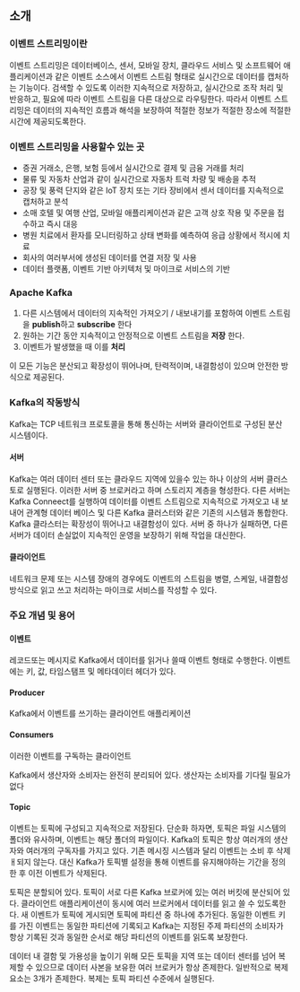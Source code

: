 ## 소개

### 이벤트 스트리밍이란

이벤트 스트리밍은 데이터베이스, 센서, 모바일 장치, 클라우드 서비스 및 소프트웨어 애플리케이션과 같은 이벤트 소스에서 이벤트 스트림 형태로 실시간으로 데이터를 캡처하는 기능이다. 검색할 수 있도록 이러한 지속적으로 저장하고, 실시간으로 조작 처리 및 반응하고, 필요에 따라 이벤트 스트림을 다른 대상으로 라우팅한다. 따라서 이벤트 스트리밍은 데이터의 지속적인 흐름과 해석을 보장하여 적절한 정보가 적절한 장소에 적절한 시간에 제공되도록한다.

### 이벤트 스트리밍을 사용할수 있는 곳

- 증권 거래소, 은행, 보험 등에서 실시간으로 결제 및 금융 거래를 처리
- 물류 및 자동차 산업과 같이 실시간으로 자동차 트럭 차량 및 배송을 추적
- 공장 및 풍력 단지와 같은 IoT 장치 또는 기타 장비에서 센서 데이터를 지속적으로 캡처하고 분석
- 소매 호텔 및 여행 산업, 모바일 애플리케이션과 같은 고객 상호 작용 및 주문을 접수하고 즉시 대응
- 병원 치료에서 환자를 모니터링하고 상태 변화를 예측하여 응급 상황에서 적시에 치료
- 회사의 여러부서에 생성된 데이터를 연결 저장 및 사용
- 데이터 플랫폼, 이벤트 기반 아키텍처 및 마이크로 서비스의 기반

### Apache Kafka

1. 다른 시스템에서 데이터의 지속적인 가져오기 / 내보내기를 포함하여 이벤트 스트림을 **publish**하고 **subscribe** 한다
2. 원하는 기간 동안 지속적이고 안정적으로 이벤트 스트림을 **저장** 한다.
3. 이벤트가 발생했을 때 이를 **처리**

이 모든 기능은 분산되고 확장성이 뛰어나며, 탄력적이며, 내결함성이 있으며 안전한 방식으로 제공된다.

### Kafka의 작동방식

Kafka는 TCP 네트워크 프로토콜을 통해 통신하는 서버와 클라이언트로 구성된 분산 시스템이다.

#### 서버

Kafka는 여러 데이터 센터 또는 클라우드 지역에 있을수 있는 하나 이상의 서버 클러스토로 실행된다. 이러한 서버 중 브로커라고 하며 스토리지 계층을 형성한다. 다른 서버는 Kafka Conneect를 실행하여 데이터를 이벤트 스트림으로 지속적으로 가져오고 내 보내어 관계형 데이터 베이스 및  다른 Kafka 클러스터와 같은 기존의 시스템과 통합한다. Kafka 클라스터는 확장성이 뛰어나고 내결함성이 있다. 서버 중 하나가 실패하면, 다른 서버가 데이터 손실없이 지속적인 운영을 보장하기 위해 작업을 대신한다.

#### 클라이언트

네트워크 문제 또는 시스템 장애의 경우에도 이벤트의 스트림을 병렬, 스케일, 내결함성 방식으로 읽고 쓰고 처리하는 마이크로 서비스를 작성할 수 있다.

### 주요 개념 및 용어

#### 이벤트

레코드또는 메시지로 Kafka에서 데이터를 읽거나 쓸때 이벤트 형태로 수행한다. 이벤트에는 키, 값, 타임스탬프 및 메타데이터 헤더가 있다.

#### Producer

Kafka에서 이벤트를 쓰기하는 클라이언트 애플리케이션

#### Consumers

이러한 이벤트를 구독하는 클라이언트

Kafka에서 생산자와 소비자는 완전히 분리되어 있다. 생산자는 소비자를 기다릴 필요가 없다

#### Topic

이벤트는 토픽에 구성되고 지속적으로 저장된다. 단순화 하자면, 토픽은 파일 시스템의 폴더와 유사하며, 이벤트는 해당 폴더의 파일이다. Kafka의 토픽은 항상 여러개의 생산자와 여러개의 구독자를 가지고 있다. 기존 메시징 시스템과 달리 이벤트는 소비 후 삭제ㅐ되지 않는다. 대신 Kafka가 토픽별 설정을 통해 이벤트를 유지해야하는 기간을 정의한 후 이전 이벤트가 삭제된다. 

토픽은 분할되어 있다. 토픽이 서로 다른 Kafka 브로커에 있는 여러 버킷에 분산되어 있다. 클라이언트 애플리케이션이 동시에 여러 브로커에서 데이터를 읽고 쓸 수 있도록한다. 새 이벤트가 토픽에 게시되면 토픽에 파티션 중 하나에 추가된다. 동일한 이벤트 키를 가진 이벤트는 동일한 파티션에 기록되고 Kafka는 지정된 주제 파티션의 소비자가 항상 기록된 것과 동일한 순서로 해당 파티션의 이벤트를 읽도록 보장한다.

데이터 내 결함 및 가용성을 높이기 위해 모든 토픽을 지역 또는 데이터 센터를 넘어 복제할 수 있으므로 데이터 사본을 보유한 여러 브로커가 항상 존제한다. 일반적으로 복제 요소는 3개가 존제한다. 복제는 토픽 파티션 수준에서 실행된다.